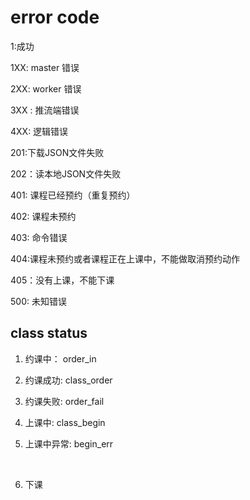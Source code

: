 # error code

1:成功

1XX: master 错误

2XX: worker 错误

3XX : 推流端错误

4XX: 逻辑错误



201:下载JSON文件失败

202：读本地JSON文件失败

401: 课程已经预约（重复预约）

402: 课程未预约

403: 命令错误

404:课程未预约或者课程正在上课中，不能做取消预约动作

405：没有上课，不能下课

500: 未知错误





## class status

1. 约课中： order_in
2. 约课成功: class_order
3. 约课失败: order_fail


4. 上课中: class_begin

5. 上课中异常: begin_err

   ​

6. 下课














